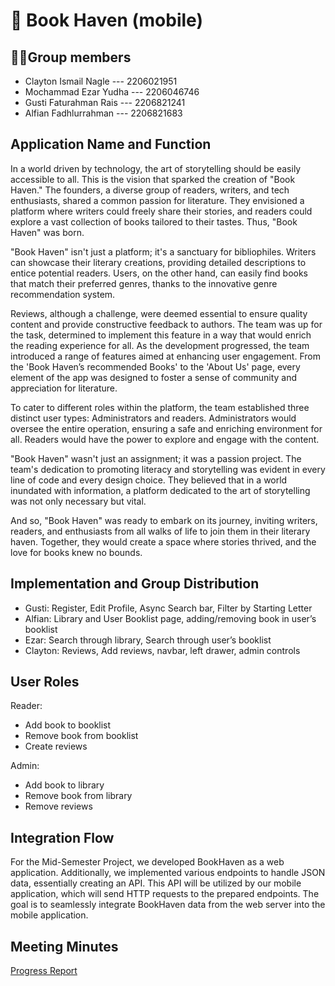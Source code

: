 # 📖 Book Haven (mobile)

## 👨‍💻Group members

- Clayton Ismail Nagle --- 2206021951
- Mochammad Ezar Yudha --- 2206046746
- Gusti Faturahman Rais --- 2206821241
- Alfian Fadhlurrahman --- 2206821683

## Application Name and Function

In a world driven by technology, the art of storytelling should be easily accessible to all. This is the vision that sparked the creation of "Book Haven." The founders, a diverse group of readers, writers, and tech enthusiasts, shared a common passion for literature. They envisioned a platform where writers could freely share their stories, and readers could explore a vast collection of books tailored to their tastes. Thus, "Book Haven" was born.

"Book Haven" isn't just a platform; it's a sanctuary for bibliophiles. Writers can showcase their literary creations, providing detailed descriptions to entice potential readers. Users, on the other hand, can easily find books that match their preferred genres, thanks to the innovative genre recommendation system.

Reviews, although a challenge, were deemed essential to ensure quality content and provide constructive feedback to authors. The team was up for the task, determined to implement this feature in a way that would enrich the reading experience for all. As the development progressed, the team introduced a range of features aimed at enhancing user engagement. From the 'Book Haven’s recommended Books' to the 'About Us' page, every element of the app was designed to foster a sense of community and appreciation for literature.

To cater to different roles within the platform, the team established three distinct user types: Administrators and readers. Administrators would oversee the entire operation, ensuring a safe and enriching environment for all. Readers would have the power to explore and engage with the content.

"Book Haven" wasn't just an assignment; it was a passion project. The team's dedication to promoting literacy and storytelling was evident in every line of code and every design choice. They believed that in a world inundated with information, a platform dedicated to the art of storytelling was not only necessary but vital.

And so, "Book Haven" was ready to embark on its journey, inviting writers, readers, and enthusiasts from all walks of life to join them in their literary haven. Together, they would create a space where stories thrived, and the love for books knew no bounds.


## Implementation and Group Distribution

- Gusti: Register, Edit Profile, Async Search bar, Filter by Starting Letter
- Alfian: Library and User Booklist page, adding/removing book in user’s booklist
- Ezar: Search through library, Search through user’s booklist
- Clayton: Reviews, Add reviews, navbar, left drawer, admin controls

## User Roles

Reader: 
- Add book to booklist
- Remove book from booklist
- Create reviews

Admin:
- Add book to library
- Remove book from library
- Remove reviews

## Integration Flow

For the Mid-Semester Project, we developed BookHaven as a web application. Additionally, we implemented various endpoints to handle JSON data, essentially creating an API. This API will be utilized by our mobile application, which will send HTTP requests to the prepared endpoints. The goal is to seamlessly integrate BookHaven data from the web server into the mobile application.

## Meeting Minutes

[Progress Report](https://docs.google.com/spreadsheets/d/1pYGejWdKcMagc6A6QHKnZNHB_6Wrqx9X/edit?usp=sharing&ouid=107061912414194899615&rtpof=true&sd=true)
